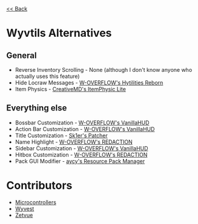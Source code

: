 [<< Back](README.md)

# Wyvtils Alternatives

## General

- Reverse Inventory Scrolling - None (although I don't know anyone who actually uses this feature)
- Hide Locraw Messages - [W-OVERFLOW's Hytilities Reborn](https://github.com/W-OVERFLOW/Hytilities-Reborn)
- Item Physics - [CreativeMD's ItemPhysic Lite](https://www.curseforge.com/minecraft/mc-mods/itemphysic-lite/files/2439695)

## Everything else
- Bossbar Customization - [W-OVERFLOW's VanillaHUD](https://github.com/W-OVERFLOW/VanillaHUD/releases/latest)
- Action Bar Customization - [W-OVERFLOW's VanillaHUD](https://github.com/W-OVERFLOW/VanillaHUD/releases/latest)
- Title Customization - [Sk1er's Patcher](https://sk1er.club/mods/patcher)
- Name Highlight - [W-OVERFLOW's REDACTION](https://github.com/W-OVERFLOW/REDACTION)
- Sidebar Customization - [W-OVERFLOW's VanillaHUD](https://github.com/W-OVERFLOW/VanillaHUD/releases/latest)
- Hitbox Customization - [W-OVERFLOW's REDACTION](https://github.com/W-OVERFLOW/REDACTION)
- Pack GUI Modifier - [aycy's Resource Pack Manager](https://www.youtube.com/watch?v=OQZFWrrEcYM)

# Contributors

- [Microcontrollers](https://github.com/microcontrollersdev)
- [Wyvest](https://github.com/Wyvest)
- [Zetvue](https://zetvue.carrd.co)
